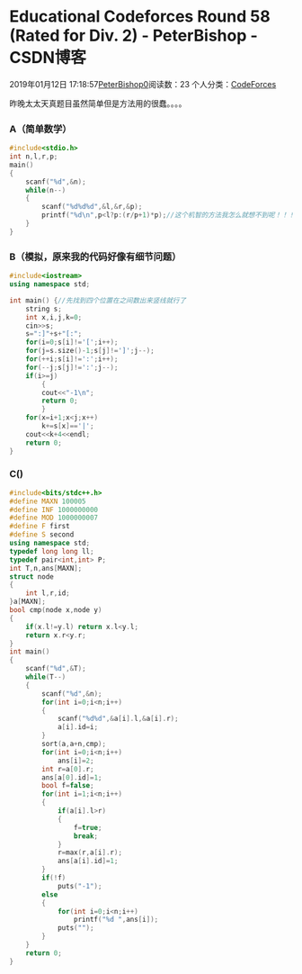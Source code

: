 # Educational Codeforces Round 58 (Rated for Div. 2) - PeterBishop - CSDN博客





2019年01月12日 17:18:57[PeterBishop0](https://me.csdn.net/qq_40061421)阅读数：23
个人分类：[CodeForces](https://blog.csdn.net/qq_40061421/article/category/7796219)









昨晚太太天真题目虽然简单但是方法用的很蠢。。。。

### A（简单数学）

```cpp
#include<stdio.h>
int n,l,r,p;
main()
{
	scanf("%d",&n);
	while(n--)
	{
		scanf("%d%d%d",&l,&r,&p);
		printf("%d\n",p<l?p:(r/p+1)*p);//这个机智的方法我怎么就想不到呢！！！
	}
}
```

### B（模拟，原来我的代码好像有细节问题） 

```cpp
#include<iostream>
using namespace std;

int main() {//先找到四个位置在之间数出来竖线就行了
	string s;
	int x,i,j,k=0;
	cin>>s;
	s=":]"+s+"[:";
	for(i=0;s[i]!='[';i++);
	for(j=s.size()-1;s[j]!=']';j--);
	for(++i;s[i]!=':';i++);
	for(--j;s[j]!=':';j--);
	if(i>=j)
		{
		cout<<"-1\n";
		return 0;
		}
	for(x=i+1;x<j;x++)
		k+=s[x]=='|';
	cout<<k+4<<endl;
	return 0;
}
```

### C() 

```cpp
#include<bits/stdc++.h>
#define MAXN 100005
#define INF 1000000000
#define MOD 1000000007
#define F first
#define S second
using namespace std;
typedef long long ll;
typedef pair<int,int> P;
int T,n,ans[MAXN];
struct node
{
    int l,r,id;
}a[MAXN];
bool cmp(node x,node y)
{
    if(x.l!=y.l) return x.l<y.l;
    return x.r<y.r;
}
int main()
{
    scanf("%d",&T);
    while(T--)
    {
        scanf("%d",&n);
        for(int i=0;i<n;i++) 
        {
            scanf("%d%d",&a[i].l,&a[i].r);
            a[i].id=i;
        }
        sort(a,a+n,cmp);
        for(int i=0;i<n;i++) 
            ans[i]=2;
        int r=a[0].r;
        ans[a[0].id]=1;
        bool f=false;
        for(int i=1;i<n;i++)
        {
            if(a[i].l>r) 
            {
                f=true; 
                break;
            }
            r=max(r,a[i].r); 
            ans[a[i].id]=1;
        }
        if(!f) 
            puts("-1");
        else
        {
            for(int i=0;i<n;i++) 
                printf("%d ",ans[i]);
            puts("");
        }
    }
    return 0;
}
```





